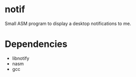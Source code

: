 # notif

Small ASM program to display a desktop notifications to me.


# Dependencies

- libnotify
- nasm
- gcc
